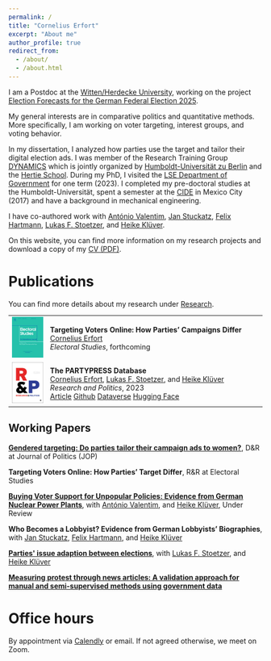 ```yaml
---
permalink: /
title: "Cornelius Erfort"
excerpt: "About me"
author_profile: true
redirect_from: 
  - /about/
  - /about.html
---
```


I am a Postdoc at the [Witten/Herdecke University](https://www.uni-wh.de), working on the project [Election Forecasts for the German Federal Election 2025](https://zweitstimme.org/en/).

My general interests are in comparative politics and quantitative methods. More specifically, I am working on voter targeting, interest groups, and voting behavior.

In my dissertation, I analyzed how parties use the target and tailor their digital election ads. I was member of the Research Training Group [DYNAMICS](https://www.sowi.hu-berlin.de/en/dynamics/about-dynamics/about) which is jointly organized by [Humboldt-Universität zu Berlin](https://www.hu-berlin.de/en) and the [Hertie School](https://www.hertie-school.org/en/study/graduate-programmes/phd/phd-programmes/dynamics). During my PhD, I visited the [LSE Department of Government](https://www.lse.ac.uk/government) for one term (2023). I completed my pre-doctoral studies at the Humboldt-Universität, spent a semester at the [CIDE](https://www.cide.edu) in Mexico City (2017) and have a background in mechanical engineering.

I have co-authored work with [António Valentim](https://antoniovalentim.github.io), [Jan Stuckatz](https://www.janstuckatz.com), [Felix Hartmann](https://hartmannfelix.github.io), [Lukas F. Stoetzer](https://www.lukas-stoetzer.org), and [Heike Klüver](http://www.heike-kluever.com/).

On this website, you can find more information on my research projects and download a copy of my [CV (PDF)](/cv).

# Publications
You can find more details about my research under [Research](https://corneliuserfort.de/research/).

<table style="border:none">


<tr>
<td width="15%" style="border:none">
  <img src="/files/jelst.jpg" href="https://doi.org/10.1177/20531680231183512">

</td>
  <td style="border:none">
    <b>Targeting Voters Online: How Parties’ Campaigns Differ</b> <br>
    <a href="https://www.corneliuserfort.de">Cornelius Erfort</a> <br>
<i>Electoral Studies</i>, forthcoming <br>
     
</td>
</tr>

<tr>
<td width="15%" style="border:none">
  <img src="/files/57369_RAP.jpg" href="https://doi.org/10.1177/20531680231183512">

</td>
  <td style="border:none">
    <b>The PARTYPRESS Database</b> <br>
    <a href="https://www.corneliuserfort.de">Cornelius Erfort</a>, <a href="https://www.lukas-stoetzer.org">Lukas F. Stoetzer</a>, and <a href="http://www.heike-kluever.com">Heike Klüver</a> <br>
<i>Research and Politics</i>, 2023 <br>
     <a href="https://doi.org/10.1177/20531680231183512" class="btn btn-sm z-depth-0" role="button" rel="external nofollow noopener" target="_blank">Article</a>
                                        <a href="https://github.com/cornelius-erfort/partypress" class="btn btn-sm z-depth-0" role="button" rel="external nofollow noopener" target="_blank">Github</a>
                                        <a href="https://doi.org/10.7910/DVN/OINX7Q" class="btn btn-sm z-depth-0" role="button" rel="external nofollow noopener" target="_blank">Dataverse</a>
                                        <a href="https://huggingface.co/partypress/partypress-multilingual" class="btn btn-sm z-depth-0" role="button" rel="external nofollow noopener" target="_blank">Hugging Face</a>
</td>
</tr>

</table>

                                       
                                        
## Working Papers

**[Gendered targeting: Do parties tailor their campaign ads to women?](https://osf.io/5vs9b/)**, D&R at Journal of Politics (JOP) 

**Targeting Voters Online: How Parties’ Target Differ**, R&R at Electoral Studies 

**[Buying Voter Support for Unpopular Policies: Evidence from German Nuclear Power Plants](https://osf.io/jnarh/)**, with [António Valentim](https://antoniovalentim.github.io), and [Heike Klüver](http://heike-kluever.com/), Under Review

**Who Becomes a Lobbyist? Evidence from German Lobbyists’ Biographies**, with [Jan Stuckatz](https://www.cbs.dk/en/research/departments-and-centres/department-of-international-economics-government-and-business/staff/jaegb), [Felix Hartmann](https://www.cbs.dk/en/research/departments-and-centres/department-of-international-economics-government-and-business/staff/fehaegb), and [Heike Klüver](http://heike-kluever.com/) 

**[Parties' issue adaption between elections](https://doi.org/10.31219/osf.io/6n3z4)**,  with [Lukas F. Stoetzer](http://lukas-stoetzer.org/), and [Heike Klüver](http://heike-kluever.com/)

**[Measuring protest through news articles: A validation approach for manual and semi-supervised methods using government data](https://osf.io/g9t8y/)**  



# Office hours
By appointment via [Calendly](https://calendly.com/cornelius-erfort/30min?back=1&month=2023-01) or email. If not agreed otherwise, we meet on Zoom.

<!----
<a class="twitter-timeline" data-lang="en" data-theme="light" href="https://twitter.com/cornelius_mer?ref_src=twsrc%5Etfw">Tweets by cornelius_mer</a> <script async src="https://platform.twitter.com/widgets.js" charset="utf-8"></script>






<div>
 <iframe src="https://en.wikipedia.org/w/api.php?feed=onthisday&action=featuredfeed&feedformat=rss"</iframe> </div>

--->
